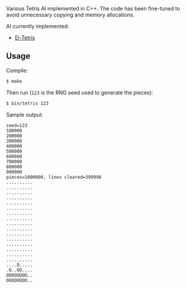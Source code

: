 Various Tetris AI implemented in C++. The code has been fine-tuned to avoid unnecessary copying and memory allocations.

AI currently implemented:

- [El-Tetris](https://imake.ninja/el-tetris-an-improvement-on-pierre-dellacheries-algorithm/)

## Usage

Compile:

```sh
$ make
```

Then run (`123` is the RNG seed used to generate the pieces):

```sh
$ bin/tetris 123
```

Sample output:

```
seed=123
100000
200000
300000
400000
500000
600000
700000
800000
900000
pieces=1000000, lines cleared=399998
..........
..........
..........
..........
..........
..........
..........
..........
..........
..........
..........
..........
..........
..........
..........
..........
....O.....
.O..OO....
OOOOOOOO..
OOOOOOOO..
```
